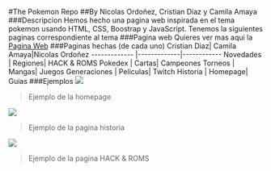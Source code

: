 #The Pokemon Repo
##By Nicolas Ordoñez, Cristian Diaz y Camila Amaya
###Descripcion
Hemos hecho una pagina web inspirada en el tema pokemon usando HTML, CSS, Boostrap y JavaScript.
Tenemos la siguientes paginas correspondiente al tema
###Pagina web
Quieres ver mas aqui la [Pagina Web](https://akio1102.github.io/Pokedex/home/index.html)
###Paginas hechas  (de cada uno)
Cristian Diaz| Camila Amaya|Nicolas Ordoñez
------------- |-------------|------------
Novedades  | Regiones| HACK & ROMS
Pokedex  | Cartas| Campeones
Torneos  | Mangas| Juegos
Generaciones  | Peliculas| Twitch
Historia  | Homepage| Guias
###Ejemplos
![](https://media.discordapp.net/attachments/1095045364177965069/1098937331655905391/Screenshot_from_2023-04-21_06-31-25.png?width=1200&height=629)
> Ejemplo de la homepage

![](https://media.discordapp.net/attachments/1096132339354046586/1098945312686612611/Screenshot_from_2023-04-21_07-16-07.png?width=1200&height=629)
>Ejemplo de la pagina historia

![](https://media.discordapp.net/attachments/1096132339354046586/1098946281948336148/Screenshot_from_2023-04-21_07-20-00.png?width=1200&height=629)
>Ejemplo de la pagina HACK & ROMS 
